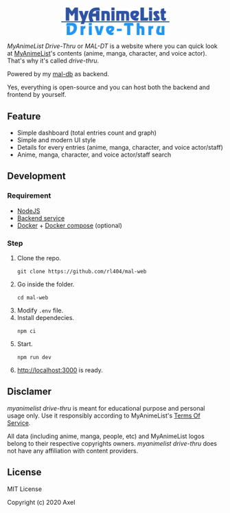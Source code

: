 <p align=center>
    <img src="https://raw.githubusercontent.com/rl404/mal-web/master/public/images/logo.svg" width='50%'>
</p>

*MyAnimeList Drive-Thru* or *MAL-DT* is a website where you can quick look at [MyAnimeList](https://myanimelist.net)'s contents (anime, manga, character, and voice actor). That's why it's called *drive-thru*.

Powered by my [mal-db](https://github.com/rl404/mal-db) as backend.

Yes, everything is open-source and you can host both the backend and frontend by yourself.

## Feature

- Simple dashboard (total entries count and graph)
- Simple and modern UI style
- Details for every entries (anime, manga, character, and voice actor/staff)
- Anime, manga, character, and voice actor/staff search

## Development

### Requirement

- [NodeJS](https://nodejs.org)
- [Backend service](https://github.com/rl404/mal-db)
- [Docker](https://docker.com) + [Docker compose](https://docs.docker.com/compose/) (optional)

### Step

1. Clone the repo.
    ```
    git clone https://github.com/rl404/mal-web
    ```
2. Go inside the folder.
    ```
    cd mal-web
    ```
3. Modify `.env` file.
4. Install dependecies.
    ```
    npm ci
    ```
5. Start.
    ```
    npm run dev
    ```
6. [http://localhost:3000](http://localhost:3000) is ready.

## Disclamer

_myanimelist drive-thru_ is meant for educational purpose and personal usage only. Use it responsibly according to MyAnimeList's [Terms Of Service](https://myanimelist.net/about/terms_of_use).

All data (including anime, manga, people, etc) and MyAnimeList logos belong to their respective copyrights owners. *myanimelist drive-thru* does not have any affiliation with content providers.

## License

MIT License

Copyright (c) 2020 Axel